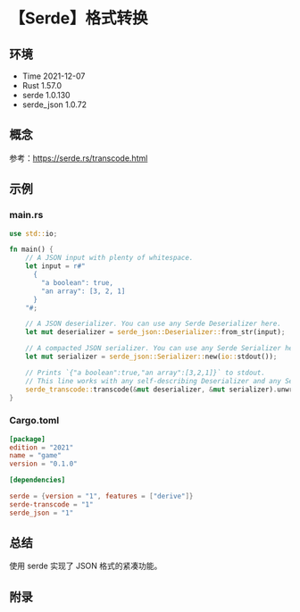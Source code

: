 # 【Serde】格式转换

## 环境

- Time 2021-12-07
- Rust 1.57.0
- serde 1.0.130
- serde_json 1.0.72

## 概念

参考：<https://serde.rs/transcode.html>  

## 示例

### main.rs

```rust
use std::io;

fn main() {
    // A JSON input with plenty of whitespace.
    let input = r#"
      {
        "a boolean": true,
        "an array": [3, 2, 1]
      }
    "#;

    // A JSON deserializer. You can use any Serde Deserializer here.
    let mut deserializer = serde_json::Deserializer::from_str(input);

    // A compacted JSON serializer. You can use any Serde Serializer here.
    let mut serializer = serde_json::Serializer::new(io::stdout());

    // Prints `{"a boolean":true,"an array":[3,2,1]}` to stdout.
    // This line works with any self-describing Deserializer and any Serializer.
    serde_transcode::transcode(&mut deserializer, &mut serializer).unwrap();
}
```

### Cargo.toml

```toml
[package]
edition = "2021"
name = "game"
version = "0.1.0"

[dependencies]

serde = {version = "1", features = ["derive"]}
serde-transcode = "1"
serde_json = "1"
```

## 总结

使用 serde 实现了 JSON 格式的紧凑功能。

## 附录
